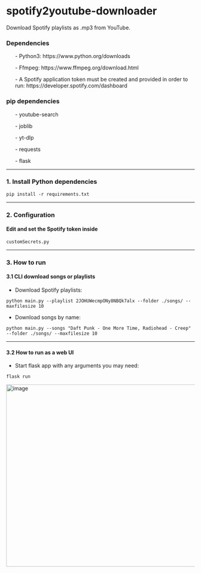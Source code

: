 # spotify2youtube-downloader
Download Spotify playlists as .mp3 from YouTube.

<h3> Dependencies </h3>
<ul>- Python3: https://www.python.org/downloads </ul>
<ul>- Ffmpeg: https://www.ffmpeg.org/download.html </ul>
<ul>- A Spotify application token must be created and provided in order to run: https://developer.spotify.com/dashboard </ul>

<h3> pip dependencies </h3>
<ul>- youtube-search </ul>
<ul>- joblib </ul>
<ul>- yt-dlp </ul>
<ul>- requests </ul>
<ul>- flask </ul>

------------------
<h3> 1. Install Python dependencies </h3>

```
pip install -r requirements.txt
```

------------------
<h3> 2. Configuration </h3>
<h4> Edit and set the Spotify token inside </h4>

```customSecrets.py```

------------------
<h3> 3. How to run </h3>
<h4> 3.1 CLI download songs or playlists </h4>

- Download Spotify playlists:

```
python main.py --playlist 2JOHUWecmpONy8NBQk7alx --folder ./songs/ --maxfilesize 10
```

- Download songs by name:

```
python main.py --songs "Daft Punk - One More Time, Radiohead - Creep" --folder ./songs/ --maxfilesize 10
```

------------------
<h4> 3.2 How to run as a web UI </h4>

- Start flask app with any arguments you may need:

```
flask run
```
<img width="1316" height="487" alt="image" src="https://github.com/user-attachments/assets/2d5d81ed-a5fc-416a-85db-a8ae4db31ef7" />
